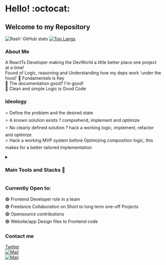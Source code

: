 # Hello! :octocat:
## Welcome to my Repository

  ![Rash' GitHub stats](https://github-readme-stats.vercel.app/api?username=Davydx7&show_icons=true&hide=&count_private=true&title_color=3382ed&text_color=ffffff&icon_color=22c55e&bg_color=000000&hide_border=true&show_icons=true)
  [![Top Langs](https://github-readme-stats.vercel.app/api/top-langs/?username=Davydx7&layout=compact&title_color=3382ed&text_color=ffffff&icon_color=22c55e&bg_color=000000&hide_border=true&locale=en)](https://github.com/anuraghazra/github-readme-stats)

### About Me
A ReactTs Developer making the DevWorld a little better place one project at a time!  
Found of Logic, reasoning and Understanding how my deps work 'under the hood' 
🔹 Fundamentals is Key  
🔹 The documentation good? I'm good!  
🔹 Clean and simple Logic is Good Code

### Ideology
⭐ Define the problem and the desired state  
⭐ A known solution exists ? comprehend, implement and optimize  
⭐ No clearly defined solution ? hack a working logic, implement, refactor and optimize  
⭐ Hack a working MVP system before Optimizing composition logic, this makes for a better tailored implementation  

<details><summary> <h3>Main Tools and Stacks 🔻 </h3> </summary>

| Tools | Notes |
| ---- | ----- |  
| Vanilla Js | preference: Functional Programming |
| React | Prefers abstracting modular functionality to custom hooks |
| Typescript | static typing + intellisense |
| DOM API | reinventing the wheel with JS? there's probably a DomAPI for it |
| React-router | Routing, url based state control |
| React-Query | Server synchronization, Anything not client State! |
| Zustand | Client State management |
| CSS | Tailwind CSS > SCSS > Styled components |
| HTML5 | no |
| API | integrations |
| JamStack | Frontend to HeadlessCMS |
| 🔴Figma | Design-Dev collab |
</details>  


### Currently Open to:
🟢 Frontend Developer role in a team  
🟢 Freelance Collaboration on Short to long term one-off Projects  
🟢 Opensource contributions  
🟢 Website/app Design files to Frontend code

### Contact me
<a href="https://twitter.com/olufemi_david11"> Twitter </a>  
<a href="https://www.linkedin.com/in/davidolufemi/"> <img alt="Mail" src="https://img.shields.io/twitter/url?color=blue&label=LinkedIn&logo=h&logoColor=yellow&style=social&url=https%3A%2F%2Fwww.linkedin.com%2Fin%2Fdavidolufemi%2F"> </a>  
<a href="mailto:oludave0511@gmail.com"> <img alt="Mail" src="https://img.shields.io/twitter/url?color=blue&label=Email&logo=h&logoColor=yellow&style=social&url=https%3A%2F%2Fwww.linkedin.com%2Fin%2Fdavidolufemi%2F"> </a>




<!--


**Davydx7/Davydx7** is a ✨ _special_ ✨ repository because its `README.md` (this file) appears on your GitHub profile.

Here are some ideas to get you started:

- 🔭 I’m currently working on ...
- 🌱 I’m currently learning ...
- 👯 I’m looking to collaborate on ...
- 🤔 I’m looking for help with ...
- 💬 Ask me about ...
- 📫 How to reach me: ...
- 😄 Pronouns: ...
- ⚡ Fun fact: ...
-->
